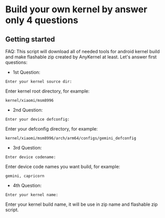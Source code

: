 Build your own kernel by answer only 4 questions
===========

Getting started
---------------

FAQ:
This script will download all of needed tools for android kernel build and make flashable zip created by AnyKernel at least.
Let's answer first questions:
- 1st Question:
```
Enter your kernel source dir:
```
Enter kernel root directory, for example:
```
kernel/xiaomi/msm8996
```
- 2nd Question:
```
Enter your device defconfig:
```
Enter your defconfig directory, for example:
```
kernel/xiaomi/msm8996/arch/arm64/configs/gemini_defconfig
```
- 3rd Question:
```
Enter device codename:
```
Enter device code names you want build, for example:
```
gemini, capricorn
```
- 4th Question:
```
Enter your kernel name:
```
Enter your kernel build name, it will be use in zip name and flashable zip script.

